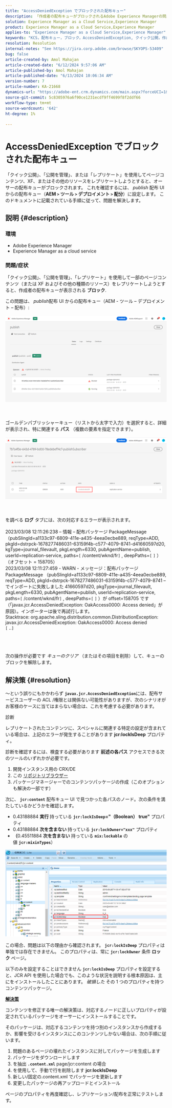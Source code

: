 ```yaml
---
title: "AccessDeniedException でブロックされた配布キュー"
description: 「作成者の配布キューがブロックされるAdobe Experience Managerの問題を修正する方法を説明します。」
solution: Experience Manager as a Cloud Service,Experience Manager
product: Experience Manager as a Cloud Service,Experience Manager
applies-to: "Experience Manager as a Cloud Service,Experience Manager"
keywords: "KCS，配布キュー，ブロック，AccessDeniedException, クイック公開，作成者，エラー，AEM, AEMaaCS, Experience Manageras a Cloud Service"
resolution: Resolution
internal-notes: "See https://jira.corp.adobe.com/browse/SKYOPS-53409"
bug: false
article-created-by: Amol Mahajan
article-created-date: "6/12/2024 9:57:06 AM"
article-published-by: Amol Mahajan
article-published-date: "6/13/2024 10:06:34 AM"
version-number: 7
article-number: KA-21668
dynamics-url: "https://adobe-ent.crm.dynamics.com/main.aspx?forceUCI=1&pagetype=entityrecord&etn=knowledgearticle&id=cac46b1d-a228-ef11-840a-000d3a5a67ba"
source-git-commit: 5c8305976a6f90ce1231ecdf9ff4699f8f2ddf66
workflow-type: tm+mt
source-wordcount: '642'
ht-degree: 1%

---
```


# AccessDeniedException でブロックされた配布キュー


「クイック公開」、「公開を管理」、または「レプリケート」を使用してページコンテンツ、XF、またはその他のリソースをレプリケートしようとすると、オーサーの配布キューがブロックされます。 これを確認するには、 *publish* 配布 UI からの配布キュー（<b>AEM `>`  ツール `>`  デプロイメント `>`  配分</b>）に設定します。 このドキュメントに記載されている手順に従って、問題を解決します。

## 説明 {#description}


### <b>環境</b>

- Adobe Experience Manager
- Experience Manager as a cloud service




### <b>問題/症状</b>

「クイック公開」、「公開を管理」、「レプリケート」を使用して一部のページコンテンツ（または XF およびその他の種類のリソース）をレプリケートしようとすると、作成者の配布キューが表示される <b>ブロック</b>.



この問題は、 *publish*配布 UI からの配布キュー（AEM - ツール – デプロイメント – 配布）:
<br><br>![](assets/___cbc46b1d-a228-ef11-840a-000d3a5a67ba___.png)<br><br> <br><br>ゴールデンパブリッシャーキュー（リストから太字で入力）を選択すると、詳細が表示され、特に関連する <b>パス</b> （複数の要素を指定できます）。<br><br>![](assets/___cdc46b1d-a228-ef11-840a-000d3a5a67ba___.png)<br><br> <br><br>を調べる <b>ログ</b> タブには、次の対応するエラーが表示されます。<br><br>2023/03/08 12:11:26:238 – 情報 – 配布パッケージ PackageMessage （pubSlingId=a1133c97-6809-411e-a435-4eea0ecbe889, reqType=ADD, pkgId=dstrpck-1678277486031-63159f4b-c577-4079-8741-d41660597d20, kgType=journal_filevault, pkgLength=6330, pubAgentName=publish, userId=replication-service, paths=`[` /content/wknd/fr`]` , deepPaths=`[` `]` ） （オフセット = 158705）
<br>2023/03/08 12:11:27:459 - WARN - メッセージ：配布パッケージ PackageMessage （pubSlingId=a1133c97-6809-411e-a435-4eea0ecbe889, reqType=ADD, pkgId=dstrpck-1678277486031-63159f4b-c577-4079-8741 – でインポートに失敗しました 41660597d20, pkgType=journal_filevault, pkgLength=6330, pubAgentName=publish, userId=replication-service, paths=`[` /content/wknd/fr`]` , deepPaths=`[` `]` ）が offset=158705 です（「javax.jcr.AccessDeniedException: OakAccess0000: Access denied」が原因）。インポーターは後で再試行します。
<br>Stacktrace: org.apache.sling.distribution.common.DistributionException: javax.jcr.AccessDeniedException: OakAccess0000: Access denied
<br>`[` ..`]` <br><br><br> <br><br>次の操作が必要です *キューのクリア* （またはその項目を削除）して、キューのブロックを解除します。<br>

## 解決策 {#resolution}


～という誤りにもかかわらず <b>`javax.jcr.AccessDeniedException`</b>には、配布サービスユーザーの ACL /権限とは関係ない可能性がありますが、次のシナリオがお客様のケースに当てはまらない場合は、これを考慮する必要があります。



診断

レプリケートされたコンテンツに、スペシャルに関連する特定の設定が含まれている場合は、上記のエラーが発生することがあります <b>jcr:lockIsDeep</b> プロパティ。

診断を確認するには、検査する必要があります <b>前述の各パス</b> アクセスできる次のツールのいずれかが必要です。

1. 開発インスタンス用の CRX/DE
2. この [リポジトリブラウザー](https://experienceleague.adobe.com/docs/experience-manager-cloud-service/content/implementing/developer-tools/repository-browser.html?lang=ja)
3. パッケージマネージャーでのコンテンツパッケージの作成（このオプションも解決の一部です）


次に、 <b>`jcr:content`</b> 配布キュー UI で見つかった各パスのノード。次の条件を満たしているかどうかを確認します。

- 0.43188884 <b>実行 </b>持っている <b>`jcr:lockIsDeep`=&quot;（Boolean） true&quot;</b> プロパティ
- 0.43188884 <b>次を含まない </b>持っている <b>`jcr:lockOwner="xxx"`</b> プロパティ
- <b>（</b>0.45511884 <b>次を含まない</b> 持っている <b>`mix:lockable`</b> の値 <b>`jcr:mixinTypes`</b>）


![](assets/e5fb7aa2-d8bd-ed11-83ff-6045bd0065b6.png)

この場合、問題は以下の理由から確認されます。 <b>`jcr:lockIsDeep`</b> プロパティは単独では存在できません。 このプロパティは、常に <b>`jcr:lockOwner`</b> 条件 <b>ロック</b> ページ。

以下のみを設定することはできません <b>`jcr:lockIsDeep`</b> プロパティを設定すると、JCR API を使用した場合でも、このような状況を説明する根本原因は、主にをインストールしたことにあります。 *破損した* その 1 つのプロパティを持つコンテンツパッケージ。



<u><b>解決策</b></u>

コンテンツを修正する唯一の解決策は、対応するノードに正しいプロパティが設定されているパッケージをオーサーにインストールすることです。

そのパッケージは、対応するコンテンツを持つ別のインスタンスから作成するか、影響を受けるインスタンスにこのコンテンツしかない場合は、次の手順に従います。

1. 問題のあるページの壊れたインスタンスに対してパッケージを生成します
2. パッケージをダウンロードします
3. を抽出 <b>`.content.xml`</b> page/jcr:content の場合
4. を使用して、手動で行を削除します <b>jcr:lockIsDeep</b>
5. 新しい/固定の.content.xml でパッケージを更新します
6. 変更したパッケージの再アップロードとインストール


ページのプロパティを再度確認し、レプリケーション/配布を正常にテストします。
